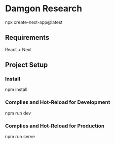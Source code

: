 # Damgon Research

npx create-next-app@latest

## Requirements
React + Next

## Project Setup

### Install
npm install

### Complies and Hot-Reload for Development
npm run dev

### Complies and Hot-Reload for Production
npm run serve